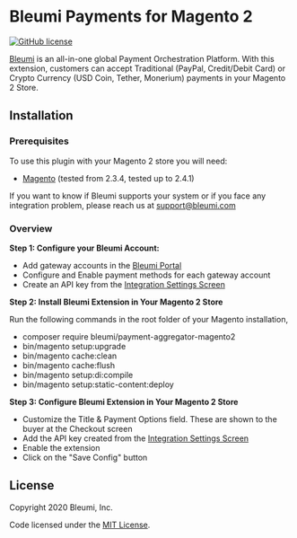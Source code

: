 # Bleumi Payments for Magento 2

[![GitHub license](https://img.shields.io/badge/license-MIT-blue.svg?style=flat-square)](https://raw.githubusercontent.com/bleumi/payment-aggregator-magento2/master/LICENSE)

[Bleumi](https://bleumi.com) is an all-in-one global Payment Orchestration Platform. With this extension, customers can accept Traditional (PayPal, Credit/Debit Card) or Crypto Currency (USD Coin, Tether, Monerium) payments in your Magento 2 Store.

## Installation

### Prerequisites

To use this plugin with your Magento 2 store you will need:

* [Magento](https://magento.com/) (tested from 2.3.4, tested up to 2.4.1)

If you want to know if Bleumi supports your system or if you face any integration problem, please reach us at support@bleumi.com

### Overview

**Step 1: Configure your Bleumi Account:**

* Add gateway accounts in the [Bleumi Portal](https://account.bleumi.com/account/?app=paymentlink&tab=gateway)
* Configure and Enable payment methods for each gateway account
* Create an API key from the [Integration Settings Screen](http://account.bleumi.com/account/?app=paymentlink&tab=integration)

**Step 2: Install Bleumi Extension in Your Magento 2 Store**

Run the following commands in the root folder of your Magento installation,

* composer require bleumi/payment-aggregator-magento2
* bin/magento setup:upgrade
* bin/magento cache:clean
* bin/magento cache:flush
* bin/magento setup:di:compile
* bin/magento setup:static-content:deploy

**Step 3: Configure Bleumi Extension in Your Magento 2 Store**

* Customize the Title & Payment Options field. These are shown to the buyer at the Checkout screen
* Add the API key created from the [Integration Settings Screen](http://account.bleumi.com/account/?app=paymentlink&tab=integration)
* Enable the extension
* Click on the "Save Config" button

## License

Copyright 2020 Bleumi, Inc.

Code licensed under the [MIT License](LICENSE).
